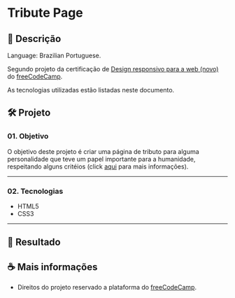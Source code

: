# Tribute Page

## 📃 Descrição

Language: Brazilian Portuguese.

Segundo projeto da certificação de [Design responsivo para a web (novo)](https://www.freecodecamp.org/portuguese/learn/2022/responsive-web-design/) do [freeCodeCamp](https://www.freecodecamp.org/portuguese/learn/).

As tecnologias utilizadas estão listadas neste documento.

## 🛠️ Projeto

### 01. Objetivo

O objetivo deste projeto é criar uma página de tributo para alguma personalidade que teve um papel importante para a humanidade, respeitando alguns critéios (click [aqui](https://www.freecodecamp.org/learn/2022/responsive-web-design/build-a-tribute-page-project/build-a-tribute-page) para mais informações).

---

### 02. Tecnologias

- HTML5
- CSS3

---

## 📸 Resultado

<!--
![Imagem 01](https://github.com/FrBreno/Responsive-Web-Design---freeCodeCamp/blob/main/final%20result%20-%20images/Survey%20Form%20-%2001.jpg?raw=true)
---
![Imagem 02](https://github.com/FrBreno/Responsive-Web-Design---freeCodeCamp/blob/main/final%20result%20-%20images/Survey%20Form%20-%2002.jpg?raw=true)
---
![Imagem 03](https://github.com/FrBreno/Responsive-Web-Design---freeCodeCamp/blob/main/final%20result%20-%20images/Survey%20Form%20-%2003.jpg?raw=true)
---
![Imagem 04](https://github.com/FrBreno/Responsive-Web-Design---freeCodeCamp/blob/main/final%20result%20-%20images/Survey%20Form%20-%2004.jpg?raw=true)
-->

## ☕ Mais informações

- Direitos do projeto reservado a plataforma do [freeCodeCamp](https://www.freecodecamp.org/portuguese/learn/).
